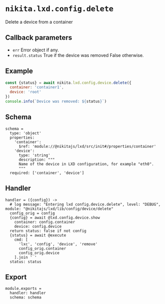 
# `nikita.lxd.config.delete`

Delete a device from a container

## Callback parameters

* `err`
  Error object if any.
* `result.status`
  True if the device was removed False otherwise.

## Example

```js
const {status} = await nikita.lxd.config.device.delete({
  container: 'container1',
  device: 'root'
})
console.info(`Device was removed: ${status}`)
```

## Schema

    schema =
      type: 'object'
      properties:
        'container':
          $ref: 'module://@nikitajs/lxd/src/init#/properties/container'
        'device':
          type: 'string'
          description: """
          Name of the device in LXD configuration, for example "eth0".
          """
      required: ['container', 'device']

## Handler

    handler = ({config}) ->
      # log message: "Entering lxd config.device.delete", level: "DEBUG", module: "@nikitajs/lxd/lib/config/device/delete"
      config_orig = config
      {config} = await @lxd.config.device.show
        container: config.container
        device: config.device
      return status: false if not config
      {status} = await @execute
        cmd: [
          'lxc', 'config', 'device', 'remove'
          config_orig.container
          config_orig.device
        ].join ' '
      status: status

## Export

    module.exports =
      handler: handler
      schema: schema
